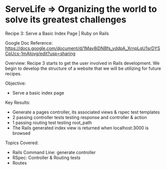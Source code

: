 # ServeLife => Organizing the world to solve its greatest challenges

Recipe 3: Serve a Basic Index Page | Ruby on Rails

Google Doc Reference: https://docs.google.com/document/d/1Mav8iDNBfs_vddpA_XrnpLqU1srDYSCpUcs-1mAIovg/edit?usp=sharing

Overview:
Recipe 3 starts to get the user involved in Rails development. We begin to develop the structure of a website that
we will be utilizing for future recipes.

Objective:
- Serve a basic index page

Key Results:
- Generate a pages controller, its associated views & rspec test templates
- 2 passing controller tests testing response and controller & action
- 1 passing routing test testing root_path
- The Rails generated index view is returned when localhost:3000 is browsed

Topics Covered:
- Rails Command Line: generate controller
- RSpec: Controller & Routing tests
- Routes
